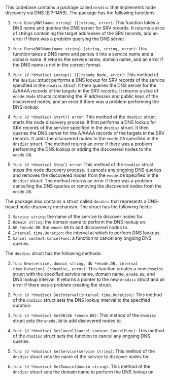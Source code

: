 This codebase contains a package called `dnsdisc` that implements node discovery via DNS (EIP-1459). The package has the following functions:

1. `func QueryDNS(name string) ([]string, error)`: This function takes a DNS name and queries the DNS server for SRV records. It returns a slice of strings containing the target addresses of the SRV records, and an error if there was a problem querying the DNS server.

2. `func ParseDNSName(name string) (string, string, error)`: This function takes a DNS name and parses it into a service name and a domain name. It returns the service name, domain name, and an error if the DNS name is not in the correct format.

3. `func (d *dnsdisc) Lookup() ([]*enode.Node, error)`: This method of the `dnsdisc` struct performs a DNS lookup for SRV records of the service specified in the `dnsdisc` struct. It then queries the DNS server for the A/AAAA records of the targets in the SRV records. It returns a slice of `enode.Node` structs containing the IP addresses and public keys of the discovered nodes, and an error if there was a problem performing the DNS lookup.

4. `func (d *dnsdisc) Start() error`: This method of the `dnsdisc` struct starts the node discovery process. It first performs a DNS lookup for SRV records of the service specified in the `dnsdisc` struct. It then queries the DNS server for the A/AAAA records of the targets in the SRV records. It adds the discovered nodes to the `enode.DB` specified in the `dnsdisc` struct. The method returns an error if there was a problem performing the DNS lookup or adding the discovered nodes to the `enode.DB`.

5. `func (d *dnsdisc) Stop() error`: This method of the `dnsdisc` struct stops the node discovery process. It cancels any ongoing DNS queries and removes the discovered nodes from the `enode.DB` specified in the `dnsdisc` struct. The method returns an error if there was a problem cancelling the DNS queries or removing the discovered nodes from the `enode.DB`.

The package also contains a struct called `dnsdisc` that represents a DNS-based node discovery mechanism. The struct has the following fields:

1. `Service string`: the name of the service to discover nodes for.
2. `Domain string`: the domain name to perform the DNS lookup on.
3. `DB *enode.DB`: the `enode.DB` to add discovered nodes to.
4. `Interval time.Duration`: the interval at which to perform DNS lookups.
5. `Cancel context.CancelFunc`: a function to cancel any ongoing DNS queries.

The `dnsdisc` struct has the following methods:

1. `func New(service, domain string, db *enode.DB, interval time.Duration) (*dnsdisc, error)`: This function creates a new `dnsdisc` struct with the specified service name, domain name, `enode.DB`, and DNS lookup interval. It returns a pointer to the new `dnsdisc` struct and an error if there was a problem creating the struct.

2. `func (d *dnsdisc) SetInterval(interval time.Duration)`: This method of the `dnsdisc` struct sets the DNS lookup interval to the specified duration.

3. `func (d *dnsdisc) SetDB(db *enode.DB)`: This method of the `dnsdisc` struct sets the `enode.DB` to add discovered nodes to.

4. `func (d *dnsdisc) SetCancel(cancel context.CancelFunc)`: This method of the `dnsdisc` struct sets the function to cancel any ongoing DNS queries.

5. `func (d *dnsdisc) SetService(service string)`: This method of the `dnsdisc` struct sets the name of the service to discover nodes for.

6. `func (d *dnsdisc) SetDomain(domain string)`: This method of the `dnsdisc` struct sets the domain name to perform the DNS lookup on.